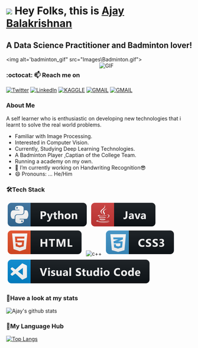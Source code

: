 <h1> <img src="https://github.com/souvikguria98/souvikguria98/blob/master/Hi.gif" width="25"> Hey Folks, this is <a href='https://github.com/ajaybalakrishnan'>Ajay Balakrishnan</a> </h1>

## A Data Science Practitioner and Badminton lover! 
<img alt='badminton_gif" src="Images\Badminton.gif">
<img align="right" alt="GIF" src="Tmages/gif3.gif" width="50%">

### :octocat: 📫 Reach me on 
[![Twitter][1.2]][1] [![LinkedIn][2.2]][2] [![KAGGLE][3.3]][3] [![GMAIL][4.4]][4] [![GMAIL][5.5]][5]

### About Me

A self learner who is enthusiastic on developing new technologies that i learnt to solve the real world problems.


<!--
**ajaybalakrishnan/ajaybalakrishnan** is a ✨ _special_ ✨ repository because its `README.md` (this file) appears on your GitHub profile. 

Here are some ideas to get you started: 
-->
* Familiar with Image Processing.
* Interested in Computer Vision.
* Currently, Studying Deep Learning Technologies.
* A Badminton Player ,Captian of the College Team.
* Running a academy on my own.
* 🔭 I’m currently working on Handwriting Recognition:sunglasses:
* 😄 Pronouns: ... He/Him
<!--
- 🌱 I’m currently learning 
- 👯 I’m looking to collaborate on ...
- 🤔 I’m looking for help with ...
- 💬 Ask me about ...
- 📫 How to reach me: ...
- ⚡ Fun fact: ...
-->

### :hammer_and_wrench:Tech Stack
<p aling="center">
    <!-- For more icons please follow  https://github.com/MikeCodesDotNET/ColoredBadges -->
    <img src="https://raw.githubusercontent.com/8bithemant/8bithemant/master/svg/dev/languages/python.svg" alt="python" style="vertical-align:top; margin:4px">
    <img src="https://github.com/MikeCodesDotNET/ColoredBadges/blob/master/svg/dev/languages/java.svg" alt="java"
    style="vertical-aling:top; margin:4px">
    <img src="https://github.com/MikeCodesDotNET/ColoredBadges/blob/master/svg/dev/languages/html.svg" alt="html"
    style="vertical-aling:top; margin:4px">
    <img src="https://img.shields.io/badge/C++%20-%2300599C.svg?&style=for-the-badge&logo=c%2B%2B&ogoColor=white" alt="c++"
    style="vertical-aling:top; margin:4px">
    <img src="https://github.com/MikeCodesDotNET/ColoredBadges/blob/master/svg/dev/languages/css3.svg" alt="css"
    style="vertical-aling:top; margin:4px">
    <img src="https://github.com/MikeCodesDotNET/ColoredBadges/blob/master/svg/dev/tools/visualstudio_code.svg" alt="VScode"
    style="vertical-aling:top; margin:4px">
</p>


### :rocket:Have a look at my stats
![Ajay's github stats](https://github-readme-stats.vercel.app/api?username=ajaybalakrishnan&show_icons=true&theme=merko)

### :dart:My Language Hub
[![Top Langs](https://github-readme-stats.vercel.app/api/top-langs/?username=ajaybalakrishnan&layout=compact&theme=merko)](https://github.com/anuraghazra/github-readme-stats)

<!-- Icons -->

[1.2]: https://img.shields.io/badge/Twitter-1DA1F2?style=for-the-badge&logo=twitter&logoColor=white (twitter icon without padding)
[2.2]: https://img.shields.io/badge/LinkedIn-0077B5?style=for-the-badge&logo=linkedin&logoColor=white (LinkedIn icon without padding)
[3.3]: https://img.shields.io/badge/Kaggle-1877F2?style=for-the-badge&logo=kaggle&logoColor=white (Kaggle icon without padding)
[4.4]: https://img.shields.io/badge/Gmail-D14836?style=for-the-badge&logo=gmail&logoColor=white (Gmail Icon without Padding)
[5.5]: https://img.shields.io/badge/GitHub-100000?style=for-the-badge&logo=github&logoColor=white (Github Icon without padding)

<!-- Links to your social media accounts -->

[1]: https://twitter.com/ajaybalakrishn
[2]: https://www.linkedin.com/in/ajaybalakrishnann
[3]: https://www.kaggle.com/ajayabk
[4]: mailto:ajaybalakrishnan2@gmail.com
[5]: https://github.com/ajaybalakrishnan
